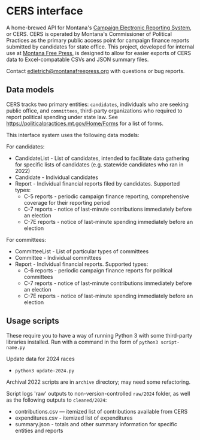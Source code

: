 # CERS interface

A home-brewed API for Montana's [Campaign Electronic Reporting System](https://cers-ext.mt.gov/CampaignTracker/dashboard), or CERS. CERS is operated by Montana's Commissioner of Political Practices as the primary public access point for campaign finance reports submitted by candidates for state office. This project, developed for internal use at [Montana Free Press](https://montanafreepress.org), is designed to allow for easier exports of CERS data to Excel-compatable CSVs and JSON summary files.

Contact edietrich@montanafreepress.org with questions or bug reports.

## Data models

CERS tracks two primary entities: `candidates`, individuals who are seeking public office, and `committees`, third-party organizations who required to report political spending under state law. See https://politicalpractices.mt.gov/Home/Forms for a list of forms.

This interface system uses the following data models:

For candidates:
- CandidateList - List of candidates, intended to facilitate data gathering for specific lists of candidates  (e.g. statewide candidates who ran in 2022)
- Candidate - Individual candidates
- Report - Individual financial reports filed by candidates. Supported types:
    - C-5 reports - periodic campaign finance reporting, comprehensive coverage for their reporting period
    - C-7 reports - notice of last-minute contributions immediately before an election
    - C-7E reports - notice of last-minute spending immediately before an election

For committees:
- CommitteeList - List of particular types of committees
- Committee - Individual committees
- Report - Individual financial reports. Supported types:
    - C-6 reports - periodic campaign finance reports for political committees
    - C-7 reports - notice of last-minute contributions immediately before an election
    - C-7E reports - notice of last-minute spending immediately before an election


## Usage scripts

These require you to have a way of running Python 3 with some third-party libraries installed. Run with a command in the form of `python3 script-name.py`

Update data for 2024 races
- `python3 update-2024.py`

Archival 2022 scripts are in `archive` directory; may need some refactoring.

Script logs 'raw' outputs to non-version-controlled `raw/2024` folder, as well as the following outputs to `cleaned/2024`:
- contributions.csv — itemized list of contributions available from CERS
- expenditures.csv - itemized list of expenditures
- summary.json - totals and other summary information for specific entities and reports